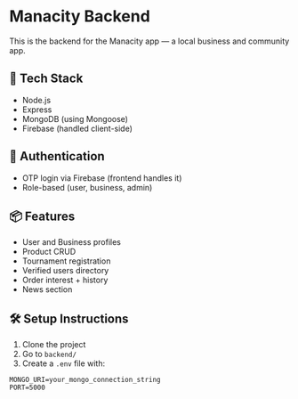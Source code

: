 # Manacity Backend

This is the backend for the Manacity app — a local business and community app.

## 🚀 Tech Stack

- Node.js
- Express
- MongoDB (using Mongoose)
- Firebase (handled client-side)

## 🔐 Authentication

- OTP login via Firebase (frontend handles it)
- Role-based (user, business, admin)

## 📦 Features

- User and Business profiles
- Product CRUD
- Tournament registration
- Verified users directory
- Order interest + history
- News section

## 🛠️ Setup Instructions

1. Clone the project
2. Go to `backend/`
3. Create a `.env` file with:

```env
MONGO_URI=your_mongo_connection_string
PORT=5000
```
